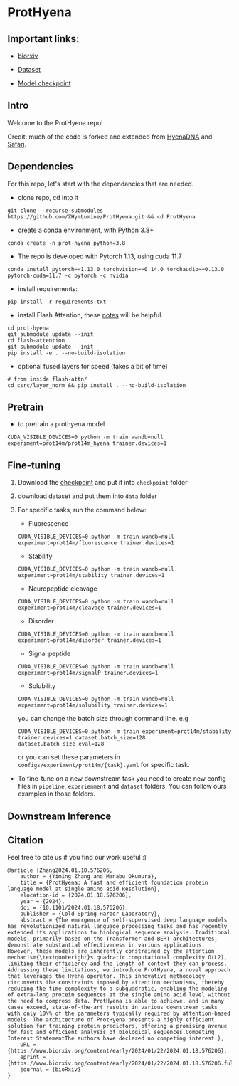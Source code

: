 # ProtHyena

## Important links:

- [biorxiv](https://www.biorxiv.org/content/10.1101/2024.01.18.576206v1)

- [Dataset](https://drive.google.com/drive/folders/1oNBFGQw3F9aoOYOQSB71PS1sfhhgwyzm?usp=sharing)
- [Model checkpoint](https://drive.google.com/file/d/1s89PV6sNCxSEq5Qztwqs-5XUxrngbc-z/view?usp=sharing)

## Intro

Welcome to the ProtHyena repo!

Credit: much of the code is forked and extended from [HyenaDNA](https://github.com/HazyResearch/hyena-dna) and [Safari](https://github.com/HazyResearch/safari).

## Dependencies

<a name="dependencies"></a>

For this repo, let's start with the dependancies that are needed.

- clone repo, cd into it

```
git clone --recurse-submodules https://github.com/ZHymLumine/ProtHyena.git && cd ProtHyena
```

- create a conda environment, with Python 3.8+

```
conda create -n prot-hyena python=3.8
```

- The repo is developed with Pytorch 1.13, using cuda 11.7

```
conda install pytorch==1.13.0 torchvision==0.14.0 torchaudio==0.13.0 pytorch-cuda=11.7 -c pytorch -c nvidia
```

- install requirements:

```
pip install -r requirements.txt
```

- install Flash Attention, these [notes](https://github.com/HazyResearch/safari#getting-started) will be helpful.

```
cd prot-hyena
git submodule update --init
cd flash-attention
git submodule update --init
pip install -e . --no-build-isolation
```

- optional fused layers for speed (takes a bit of time)

```
# from inside flash-attn/
cd csrc/layer_norm && pip install . --no-build-isolation
```

## Pretrain

<a name="pretrain"></a>

- to pretrain a prothyena model

```
CUDA_VISIBLE_DEVICES=0 python -m train wandb=null experiment=prot14m/prot14m_hyena trainer.devices=1
```

## Fine-tuning

1. Download the [checkpoint](https://drive.google.com/file/d/1s89PV6sNCxSEq5Qztwqs-5XUxrngbc-z/view?usp=sharing) and put it into `checkpoint` folder
2. download dataset and put them into `data` folder
   <a name="fine-tuning"></a>

3. For specific tasks, run the command below:

   - Fluorescence

   ```
   CUDA_VISIBLE_DEVICES=0 python -m train wandb=null experiment=prot14m/fluorescence trainer.devices=1
   ```

   - Stability

   ```
   CUDA_VISIBLE_DEVICES=0 python -m train wandb=null experiment=prot14m/stability trainer.devices=1
   ```

   - Neuropeptide cleavage

   ```
   CUDA_VISIBLE_DEVICES=0 python -m train wandb=null experiment=prot14m/cleavage trainer.devices=1
   ```

   - Disorder

   ```
   CUDA_VISIBLE_DEVICES=0 python -m train wandb=null experiment=prot14m/disorder trainer.devices=1
   ```

   - Signal peptide

   ```
   CUDA_VISIBLE_DEVICES=0 python -m train wandb=null experiment=prot14m/signalP trainer.devices=1
   ```

   - Solubility

   ```
   CUDA_VISIBLE_DEVICES=0 python -m train wandb=null experiment=prot14m/solubility trainer.devices=1
   ```

   you can change the batch size through command line.
   e.g

   ```
   CUDA_VISIBLE_DEVICES=0 python -m train experiment=prot14m/stability trainer.devices=1 dataset.batch_size=128 dataset.batch_size_eval=128
   ```

   or you can set these parameters in `configs/experiment/prot14m/{task}.yaml` for specific task.

- To fine-tune on a new downstream task
  you need to create new config files in `pipeline`, `experienment` and `dataset` folders. You can follow ours examples in those folders.

## Downstream Inference

## Citation

Feel free to cite us if you find our work useful :)

```
@article {Zhang2024.01.18.576206,
	author = {Yiming Zhang and Manabu Okumura},
	title = {ProtHyena: A fast and efficient foundation protein language model at single amino acid Resolution},
	elocation-id = {2024.01.18.576206},
	year = {2024},
	doi = {10.1101/2024.01.18.576206},
	publisher = {Cold Spring Harbor Laboratory},
	abstract = {The emergence of self-supervised deep language models has revolutionized natural language processing tasks and has recently extended its applications to biological sequence analysis. Traditional models, primarily based on the Transformer and BERT architectures, demonstrate substantial effectiveness in various applications. However, these models are inherently constrained by the attention mechanism{\textquoteright}s quadratic computational complexity O(L2), limiting their efficiency and the length of context they can process. Addressing these limitations, we introduce ProtHyena, a novel approach that leverages the Hyena operator. This innovative methodology circumvents the constraints imposed by attention mechanisms, thereby reducing the time complexity to a subquadratic, enabling the modeling of extra-long protein sequences at the single amino acid level without the need to compress data. ProtHyena is able to achieve, and in many cases exceed, state-of-the-art results in various downstream tasks with only 10\% of the parameters typically required by attention-based models. The architecture of ProtHyena presents a highly efficient solution for training protein predictors, offering a promising avenue for fast and efficient analysis of biological sequences.Competing Interest StatementThe authors have declared no competing interest.},
	URL = {https://www.biorxiv.org/content/early/2024/01/22/2024.01.18.576206},
	eprint = {https://www.biorxiv.org/content/early/2024/01/22/2024.01.18.576206.full.pdf},
	journal = {bioRxiv}
}

```
